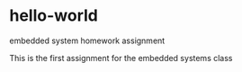 # hello-world
embedded system homework assignment

This is the first assignment for the embedded systems class
